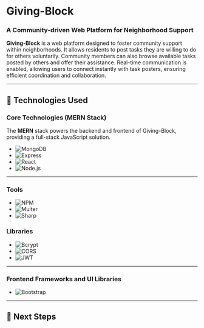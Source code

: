 # Giving-Block

### A Community-driven Web Platform for Neighborhood Support

**Giving-Block** is a web platform designed to foster community support within neighborhoods. It allows residents to post tasks they are willing to do for others voluntarily. Community members can also browse available tasks posted by others and offer their assistance. Real-time communication is enabled, allowing users to connect instantly with task posters, ensuring efficient coordination and collaboration.

---

## 🌟 Technologies Used

### Core Technologies (MERN Stack)
The **MERN** stack powers the backend and frontend of Giving-Block, providing a full-stack JavaScript solution.

- ![MongoDB](https://img.shields.io/badge/MongoDB-4ea94b?style=flat&logo=mongodb&logoColor=white)
- ![Express](https://img.shields.io/badge/Express-4a4a4a?style=flat&logo=express&logoColor=white)
- ![React](https://img.shields.io/badge/React-61dafb?style=flat&logo=react&logoColor=black)
- ![Node.js](https://img.shields.io/badge/Node.js-339933?style=flat&logo=node.js&logoColor=white)

---

### Tools

- ![NPM](https://img.shields.io/badge/NPM-cc3534?style=flat&logo=npm&logoColor=white)
- ![Multer](https://img.shields.io/badge/Multer-ff4b00?style=flat&logo=express&logoColor=white)
- ![Sharp](https://img.shields.io/badge/Sharp-ff4b00?style=flat&logo=python&logoColor=white)

### Libraries

- ![Bcrypt](https://img.shields.io/badge/Bcrypt-8a8a8a?style=flat&logo=python&logoColor=white)
- ![CORS](https://img.shields.io/badge/CORS-4285F4?style=flat&logo=googlechrome&logoColor=white)
- ![JWT](https://img.shields.io/badge/JWT-000000?style=flat&logo=json-web-tokens&logoColor=white)

---

### Frontend Frameworks and UI Libraries
- ![Bootstrap](https://img.shields.io/badge/Bootstrap-563d7c?style=flat&logo=bootstrap&logoColor=white)

---

## 🚀 Next Steps

